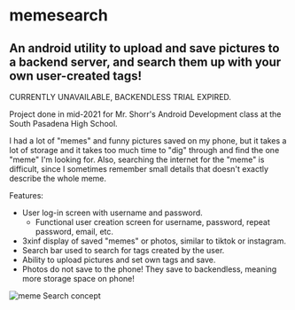 # memesearch
## An android utility to upload and save pictures to a backend server, and search them up with your own user-created tags!

CURRENTLY UNAVAILABLE, BACKENDLESS TRIAL EXPIRED.

Project done in mid-2021 for Mr. Shorr's Android Development class at the South Pasadena High School.

I had a lot of "memes" and funny pictures saved on my phone, but it takes a lot of storage and it takes too much time to "dig" through and find the one "meme" I'm looking for. Also, searching the internet for the "meme" is difficult, since I sometimes remember small details that doesn't exactly describe the whole meme.

Features:
- User log-in screen with username and password.
  - Functional user creation screen for username, password, repeat password, email, etc.
- 3xinf display of saved "memes" or photos, similar to tiktok or instagram.
- Search bar used to search for tags created by the user.
- Ability to upload pictures and set own tags and save.
- Photos do not save to the phone! They save to backendless, meaning more storage space on phone!

![meme Search concept](https://user-images.githubusercontent.com/65744075/190878020-c23c69d2-b808-4861-8f95-a790bc1b6aca.png)
